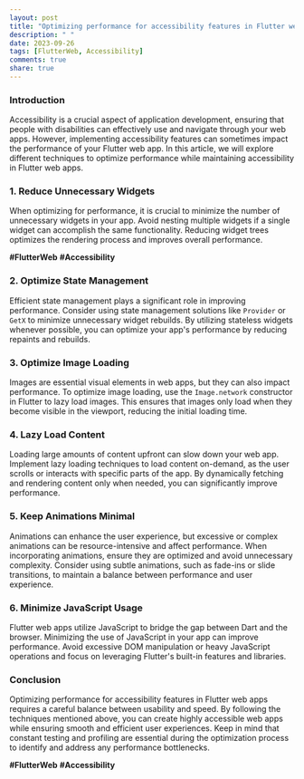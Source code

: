 ```yaml
---
layout: post
title: "Optimizing performance for accessibility features in Flutter web apps"
description: " "
date: 2023-09-26
tags: [FlutterWeb, Accessibility]
comments: true
share: true
---
```


### Introduction

Accessibility is a crucial aspect of application development, ensuring that people with disabilities can effectively use and navigate through your web apps. However, implementing accessibility features can sometimes impact the performance of your Flutter web app. In this article, we will explore different techniques to optimize performance while maintaining accessibility in Flutter web apps.

### 1. Reduce Unnecessary Widgets

When optimizing for performance, it is crucial to minimize the number of unnecessary widgets in your app. Avoid nesting multiple widgets if a single widget can accomplish the same functionality. Reducing widget trees optimizes the rendering process and improves overall performance.

**#FlutterWeb** **#Accessibility**

### 2. Optimize State Management

Efficient state management plays a significant role in improving performance. Consider using state management solutions like `Provider` or `GetX` to minimize unnecessary widget rebuilds. By utilizing stateless widgets whenever possible, you can optimize your app's performance by reducing repaints and rebuilds.

### 3. Optimize Image Loading

Images are essential visual elements in web apps, but they can also impact performance. To optimize image loading, use the `Image.network` constructor in Flutter to lazy load images. This ensures that images only load when they become visible in the viewport, reducing the initial loading time.

### 4. Lazy Load Content

Loading large amounts of content upfront can slow down your web app. Implement lazy loading techniques to load content on-demand, as the user scrolls or interacts with specific parts of the app. By dynamically fetching and rendering content only when needed, you can significantly improve performance.

### 5. Keep Animations Minimal

Animations can enhance the user experience, but excessive or complex animations can be resource-intensive and affect performance. When incorporating animations, ensure they are optimized and avoid unnecessary complexity. Consider using subtle animations, such as fade-ins or slide transitions, to maintain a balance between performance and user experience.

### 6. Minimize JavaScript Usage

Flutter web apps utilize JavaScript to bridge the gap between Dart and the browser. Minimizing the use of JavaScript in your app can improve performance. Avoid excessive DOM manipulation or heavy JavaScript operations and focus on leveraging Flutter's built-in features and libraries.

### Conclusion

Optimizing performance for accessibility features in Flutter web apps requires a careful balance between usability and speed. By following the techniques mentioned above, you can create highly accessible web apps while ensuring smooth and efficient user experiences. Keep in mind that constant testing and profiling are essential during the optimization process to identify and address any performance bottlenecks.

**#FlutterWeb** **#Accessibility**